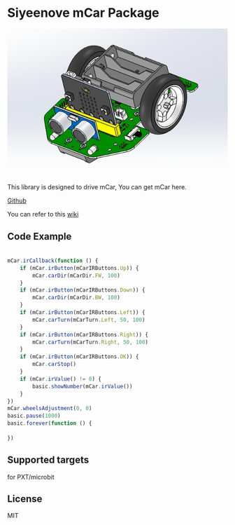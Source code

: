 
# Siyeenove mCar Package

![](/image.png/)

This library is designed to drive mCar, You can get mCar here.

[Github](https://github.com/mworkfun/pxt_mcar)

You can refer to this [wiki](http://wiki.siyeenova.com)

## Code Example
```JavaScript

mCar.irCallback(function () {
    if (mCar.irButton(mCarIRButtons.Up)) {
        mCar.carDir(mCarDir.FW, 100)
    }
    if (mCar.irButton(mCarIRButtons.Down)) {
        mCar.carDir(mCarDir.BW, 100)
    }
    if (mCar.irButton(mCarIRButtons.Left)) {
        mCar.carTurn(mCarTurn.Left, 50, 100)
    }
    if (mCar.irButton(mCarIRButtons.Right)) {
        mCar.carTurn(mCarTurn.Right, 50, 100)
    }
    if (mCar.irButton(mCarIRButtons.OK)) {
        mCar.carStop()
    }
    if (mCar.irValue() != 0) {
        basic.showNumber(mCar.irValue())
    }
})
mCar.wheelsAdjustment(0, 0)
basic.pause(1000)
basic.forever(function () {
	
})

```
## Supported targets
for PXT/microbit

## License
MIT

